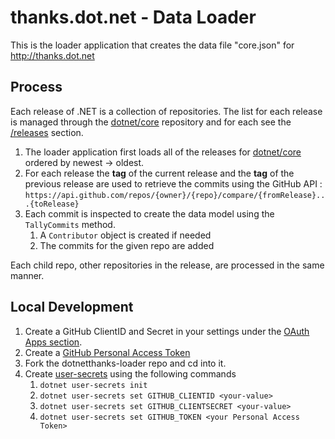 # thanks.dot.net - Data Loader

This is the loader application that creates the data file "core.json" for http://thanks.dot.net

## Process

Each release of .NET is a collection of repositories. The list for each release is managed through the [dotnet/core](https://github.com/core) repository and for each see the [/releases](https://github.com/core/releses) section.

1. The loader application first loads all of the releases for [dotnet/core](https://github.com/core/releases) ordered by newest -> oldest.
1. For each release the **tag** of the current release and the **tag** of the previous release are used to retrieve the commits using the GitHub API : `https://api.github.com/repos/{owner}/{repo}/compare/{fromRelease}...{toRelease}`
1. Each commit is inspected to create the data model using the `TallyCommits` method.
    1. A `Contributor` object is created if needed
    1. The commits for the given repo are added

Each child repo, other repositories in the release, are processed in the same manner.

## Local Development

1. Create a GitHub ClientID and Secret in your settings under the [OAuth Apps section](https://github.com/settings/developers).
1. Create a [GitHub Personal Access Token](https://github.com/settings/tokens)
1. Fork the dotnetthanks-loader repo and cd into it.
1. Create [user-secrets](https://docs.microsoft.com/aspnet/core/security/app-secrets?WT.mc_id=dotnet-00000-shboyer) using the following commands
    1. `dotnet user-secrets init`
    1. `dotnet user-secrets set GITHUB_CLIENTID <your-value>`
    1. `dotnet user-secrets set GITHUB_CLIENTSECRET <your-value>`
    1. `dotnet user-secrets set GITHUB_TOKEN <your Personal Access Token>`
